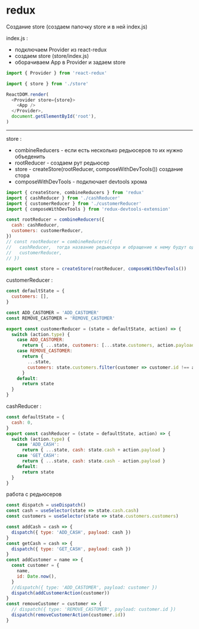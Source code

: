# redux

Создание store (создаем папочку store и в ней index.js)

index.js :

- подключаем Provider из react-redux
- создаем store (store/index.js)
- оборачиваем App в Provider и задаем store

```javascript
import { Provider } from 'react-redux'

import { store } from './store'

ReactDOM.render(
  <Provider store={store}>
    <App />
  </Provider>,
  document.getElementById('root'),
)
```

---

store :

- combineReducers - если есть несколько редьюсеров то их нужно объеденить
- rootReducer - создаем рут редьюсер
- store - createStore(rootReducer, composeWithDevTools()) создание стора
- composeWithDevTools - подключает devtools хрома

```javascript
import { createStore, combineReducers } from 'redux'
import { cashReducer } from './cashReducer'
import { customerReducer } from './customerReducer'
import { composeWithDevTools } from 'redux-devtools-extension'

const rootReducer = combineReducers({
  cash: cashReducer,
  customers: customerReducer,
})
// const rootReducer = combineReducers({
//   cashReducer,  тогда название редьюсера и обращение к нему будут одинаковы
//   customerReducer,
// })

export const store = createStore(rootReducer, composeWithDevTools())
```

customerReducer :

```javascript
const defaultState = {
  customers: [],
}

const ADD_CASTOMER = 'ADD_CASTOMER'
const REMOVE_CASTOMER = 'REMOVE_CASTOMER'

export const customerReducer = (state = defaultState, action) => {
  switch (action.type) {
    case ADD_CASTOMER:
      return { ...state, customers: [...state.customers, action.payload] }
    case REMOVE_CASTOMER:
      return {
        ...state,
        customers: state.customers.filter(customer => customer.id !== action.payload),
      }
    default:
      return state
  }
}
```

cashReducer :

```javascript
const defaultState = {
  cash: 0,
}
export const cashReducer = (state = defaultState, action) => {
  switch (action.type) {
    case 'ADD_CASH':
      return { ...state, cash: state.cash + action.payload }
    case 'GET_CASH':
      return { ...state, cash: state.cash - action.payload }
    default:
      return state
  }
}
```

работа с редьюсеров

```javascript
const dispatch = useDispatch()
const cash = useSelector(state => state.cash.cash)
const customers = useSelector(state => state.customers.customers)

const addCash = cash => {
  dispatch({ type: 'ADD_CASH', payload: cash })
}
const getCash = cash => {
  dispatch({ type: 'GET_CASH', payload: cash })
}
const addCustomer = name => {
  const customer = {
    name,
    id: Date.now(),
  }
  //dispatch({ type: 'ADD_CASTOMER', payload: customer })
  dispatch(addCustomerAction(customer))
}
const removeCustomer = customer => {
  // dispatch({ type: 'REMOVE_CASTOMER', payload: customer.id })
  dispatch(removeCustomerAction(customer.id))
}
```
